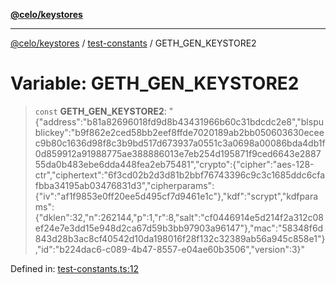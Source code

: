 [**@celo/keystores**](../../README.md)

***

[@celo/keystores](../../README.md) / [test-constants](../README.md) / GETH\_GEN\_KEYSTORE2

# Variable: GETH\_GEN\_KEYSTORE2

> `const` **GETH\_GEN\_KEYSTORE2**: "\{\"address\":\"b81a82696018fd9d8b43431966b60c31bdcdc2e8\",\"blspublickey\":\"b9f862e2ced58bb2eef8ffde7020189ab2bb050603630eceec9b80c1636d98f8c3b9bd517d673937a0551c3a0698a00086bda4db1f0d859912a91988775ae388886013e7eb254d195871f9ced6643e288755da0b483ebe6dda448fea2eb75481\",\"crypto\":\{\"cipher\":\"aes-128-ctr\",\"ciphertext\":\"6f3cd02b2d3d81b2bbf76743396c9c3c1685ddc6cfafbba34195ab03476831d3\",\"cipherparams\":\{\"iv\":\"af1f9853e0ff20ee5d495cf7d9461e1c\"\},\"kdf\":\"scrypt\",\"kdfparams\":\{\"dklen\":32,\"n\":262144,\"p\":1,\"r\":8,\"salt\":\"cf0446914e5d214f2a312c08ef24e7e3dd15e948d2ca67d59b3bb97903a96147\"\},\"mac\":\"58348f6d843d28b3ac8cf40542d10da198016f28f132c32389ab56a945c858e1\"\},\"id\":\"b224dac6-c089-4b47-8557-e04ae60b3506\",\"version\":3\}"

Defined in: [test-constants.ts:12](https://github.com/celo-org/developer-tooling/blob/master/packages/sdk/keystores/src/test-constants.ts#L12)
